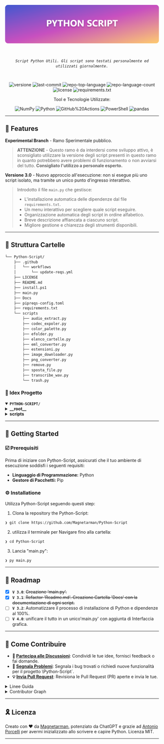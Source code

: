 <p align="center">
	<img src="https://raw.githubusercontent.com/Magnetarman/Python-Script/refs/heads/main/Banner.png" alt="python-script-banner" width="800">
</p>
<br>
<p align="center">
	<em><code>Script Python Utili. Gli script sono testati personalmente ed utilizzati giornalmente.</code></em>
</p>
<br>
<p align="center">
	<img src="https://img.shields.io/badge/version-3.1-blue.svg" alt="versione">
	<img src="https://img.shields.io/github/last-commit/Magnetarman/Python-Script?style=flat&logo=git&logoColor=white&color=0080ff" alt="last-commit">
	<img src="https://img.shields.io/github/languages/top/Magnetarman/Python-Script?style=flat&color=0080ff" alt="repo-top-language">
	<img src="https://img.shields.io/github/languages/count/Magnetarman/Python-Script?style=flat&color=0080ff" alt="repo-language-count">
	<img src="https://img.shields.io/github/license/Magnetarman/Python-Script?style=flat&logo=opensourceinitiative&logoColor=white&color=0080ff" alt="license">
  <img src="https://github.com/Magnetarman/Python-Script/actions/workflows/update-reqs.yml/badge.svg" alt="requirements.txt">
</p>
<p align="center">Tool e Tecnologie Utilizzate:</p>
<p align="center">
	<img src="https://img.shields.io/badge/NumPy-013243.svg?style=flat&logo=NumPy&logoColor=white" alt="NumPy">
	<img src="https://img.shields.io/badge/Python-3776AB.svg?style=flat&logo=Python&logoColor=white" alt="Python">
	<img src="https://img.shields.io/badge/GitHub%20Actions-2088FF.svg?style=flat&logo=GitHub-Actions&logoColor=white" alt="GitHub%20Actions">
	<img src="https://img.shields.io/badge/PowerShell-5391FE.svg?style=flat&logo=PowerShell&logoColor=white" alt="PowerShell">
	<img src="https://img.shields.io/badge/pandas-150458.svg?style=flat&logo=pandas&logoColor=white" alt="pandas">
</p>
<hr>

## 👾 Features

**Experimental Branch** - Ramo Sperimentale pubblico.

> **ATTENZIONE** - Questo ramo è da interdersi come sviluppo attivo, è sconsigliato utilizzare la versione degli script presenti in questo ramo in quanto potrebbero avere problemi di funzionamento o non avviarsi del tutto. **Consigliato l'utilizzo a personale esperto.**

**Versione 3.0** - Nuovo approccio all'esecuzione: non si esegue più uno script isolato, ma tramite un unico punto d’ingresso interattivo.

> Introdotto il file `main.py` che gestisce:
>
> - L'installazione automatica delle dipendenze dal file `requirements.txt`.
> - Un menu interattivo per scegliere quale script eseguire.
> - Organizzazione automatica degli script in ordine alfabetico.
> - Breve descrizione affiancata a ciascuno script.
> - Migliore gestione e chiarezza degli strumenti disponibili.

---

## 📁 Struttura Cartelle

```sh
└── Python-Script/
    ├── .github
    │   └── workflows
    │       └── update-reqs.yml
    ├── LICENSE
    ├── README.md
    ├── install.ps1
    ├── main.py
	├── Docs
    ├── pipreqs-config.toml
    ├── requirements.txt
    └── scripts
        ├── audio_extract.py
        ├── codec_expoler.py
        ├── color_palette.py
        ├── efolder.py
        ├── elenco_cartelle.py
        ├── eml_converter.py
        ├── estensioni.py
        ├── image_downloader.py
        ├── png_converter.py
        ├── remove.py
        ├── sposta_file.py
        ├── transcribe_wav.py
        └── trash.py
```

### 📂 Idex Progetto

<details open>
	<summary><b><code>PYTHON-SCRIPT/</code></b></summary>
	<details> <!-- __root__ Submodule -->
		<summary><b>__root__</b></summary>
		<blockquote>
			<table>
			<tr>
				<td><b><a href='https://github.com/Magnetarman/Python-Script/blob/master/install.ps1'>install.ps1</a></b></td>
				<td><code>❯ Installa Python 3.10 e lancia lo script generale "main.py"</code></td>
			</tr>
			<tr>
				<td><b><a href='https://github.com/Magnetarman/Python-Script/blob/master/main.py'>main.py</a></b></td>
				<td><code>❯ Script Generale con breve descrizione degli script disponibili</code></td>
			</tr>
			<tr>
				<td><b><a href='https://github.com/Magnetarman/Python-Script/blob/master/requirements.txt'>requirements.txt</a></b></td>
				<td><code>❯ Librerie necessarie al funzionamento degli script</code></td>
			</tr>
			</table>
		</blockquote>
	</details>
		</blockquote>
	</details>
	<details> <!-- scripts Submodule -->
		<summary><b>scripts</b></summary>
		<blockquote>
			<table>
			<tr>
				<td><b><a href='https://github.com/Magnetarman/Python-Script/blob/master/scripts/png_converter.py'>png_converter.py</a></b></td>
				<td><code>❯ Conversione ricorsiva di tutte le immagini PNG in JPEG all'interno di una cartella specificata, gestendo la trasparenza e rimuovendo i file PNG originali.</code></td>
			</tr>
			<tr>
				<td><b><a href='https://github.com/Magnetarman/Python-Script/blob/master/scripts/audio_extract.py'>audio_extract.py</a></b></td>
				<td><code>❯ Estrazione tracce audio .flac da file .mkv (anche ricorsiva).</code></td>
			</tr>
			<tr>
				<td><b><a href='https://github.com/Magnetarman/Python-Script/blob/master/scripts/color_palette.py'>color_palette.py</a></b></td>
				<td><code>❯ Estrazione e salvataggio dei colori in formato PDF dominanti da un'immagine.</code></td>
			</tr>
			<tr>
				<td><b><a href='https://github.com/Magnetarman/Python-Script/blob/master/scripts/transcribe_wav.py'>transcribe_wav.py</a></b></td>
				<td><code>❯ Trascrive automaticamente i file audio .wav in testo utilizzando il modello Whisper, salvando le trascrizioni e saltando quelle già esistenti.</code></td>
			</tr>
			<tr>
				<td><b><a href='https://github.com/Magnetarman/Python-Script/blob/master/scripts/remove.py'>remove.py</a></b></td>
				<td><code>❯ Rimozione file non musicali e pulizia cartelle vuote in una directory.</code></td>
			</tr>
			<tr>
				<td><b><a href='https://github.com/Magnetarman/Python-Script/blob/master/scripts/efolder.py'>efolder.py</a></b></td>
				<td><code>❯ Individuazione e rimozione sicura di cartelle vuote in una directory.</code></td>
			</tr>
			<tr>
				<td><b><a href='https://github.com/Magnetarman/Python-Script/blob/master/scripts/sposta_file.py'>sposta_file.py</a></b></td>
				<td><code>❯ Spostamento file in directory principale e rimozione cartelle vuote.</code></td>
			</tr>
			<tr>
				<td><b><a href='https://github.com/Magnetarman/Python-Script/blob/master/scripts/codec_expoler.py'>codec_expoler.py</a></b></td>
				<td><code>❯ Analizza i file video identifica codec H264 o H265, ne mostra i dettagli e consente l’esportazione.</code></td>
			</tr>
			<tr>
				<td><b><a href='https://github.com/Magnetarman/Python-Script/blob/master/scripts/image_downloader.py'>image_downloader.py</a></b></td>
				<td><code>❯ Download immagini da una pagina web, inclusi contenuti Base64.</code></td>
			</tr>
			<tr>
				<td><b><a href='https://github.com/Magnetarman/Python-Script/blob/master/scripts/eml_converter.py'>eml_converter.py</a></b></td>
				<td><code>❯ Conversione di email .eml in PDF con dettagli del messaggio.</code></td>
			</tr>
			<tr>
				<td><b><a href='https://github.com/Magnetarman/Python-Script/blob/master/scripts/elenco_cartelle.py'>elenco_cartelle.py</a></b></td>
				<td><code>❯ Elenco cartelle di primo livello e salvataggio su file di testo.</code></td>
			</tr>
			<tr>
				<td><b><a href='https://github.com/Magnetarman/Python-Script/blob/master/scripts/trash.py'>trash.py</a></b></td>
				<td><code>❯ Spostamento file con nomi specifici in una cartella "duplicati".</code></td>
			</tr>
			<tr>
				<td><b><a href='https://github.com/Magnetarman/Python-Script/blob/master/scripts/estensioni.py'>estensioni.py</a></b></td>
				<td><code>❯ Analisi e elenco ordinato delle estensioni file in una directory.</code></td>
			</tr>
			</table>
		</blockquote>
	</details>
</details>

---

## 🚀 Getting Started

### ☑️ Prerequisiti

Prima di iniziare con Python-Script, assicurati che il tuo ambiente di esecuzione soddisfi i seguenti requisiti:

- **Linguaggio di Programmazione:** Python
- **Gestore di Pacchetti:** Pip

### ⚙️ Installatione

Utilizza Python-Script seguendo questi step:

1. Clona la repository the Python-Script:

```sh
❯ git clone https://github.com/Magnetarman/Python-Script
```

2. utilizza il terminale per Navigare fino alla cartella:

```sh
❯ cd Python-Script
```

3. Lancia "main.py":

```sh
❯ py main.py
```

---

## 📌 Roadmap

- [x] **`V 3.0`**: <strike>Creazione 'main.py'.</strike>
- [x] **`V 3.1`**: <strike>Refactor 'Readme.md'. Creazione Cartella 'Docs' con la documentazione di ogni script.</strike>
- [ ] **`V 3.2`**: Automatizzare il processo di installazione di Python e dipendenze al 100%.
- [ ] **`V 4.0`**: unificare il tutto in un unico'main.py' con aggiunta di Interfaccia grafica.

---

## 🔰 Come Contribuire

- **💬 [Partecipa alle Discussioni](https://t.me/GlitchTalkGroup)**: Condividi le tue idee, fornisci feedback o fai domande.
- **🐛 [Segnala Problemi](https://github.com/Magnetarman/Python-Script/issues)**: Segnala i bug trovati o richiedi nuove funzionalità per il progetto \Python-Script`.
- **💡 [ Invia Pull Request](https://github.com/Magnetarman/Python-Script/blob/main/CONTRIBUTING.md)**: Revisiona le Pull Request (PR) aperte e invia le tue.

<details closed>
<summary>Linee Guida</summary>

1. **Esegui il Fork della Repository**: Inizia facendo il "fork" della repository del progetto sul tuo account GitHub.
2. **Clona in Locale**: Clona la repository di cui hai fatto il fork sulla tua macchina locale usando un client Git.
   ```sh
   git clone https://github.com/Magnetarman/Python-Script
   ```
3. **Crea un Nuovo Branch**: Lavora sempre su un nuovo "branch", dandogli un nome descrittivo.
   ```sh
   git checkout -b new-feature-x
   ```
4. **Apporta le Tue Modifiche**: Sviluppa e testa le tue modifiche in locale.
5. **Esegui il Commit delle Tue Modifiche**: Fai il "commit" con un messaggio chiaro che descriva i tuoi aggiornamenti.
   ```sh
   git commit -m 'Implementata nuova funzionalità x.'
   ```
6. **Esegui il Push su GitHub**: Fai il "push" delle modifiche sulla tua repository "fork".
   ```sh
   git push origin nuova-funzionalita-x
   ```
7. **Invia una Pull Request**: Crea una "Pull Request" (PR) verso la repository originale del progetto. Descrivi chiaramente le modifiche e le loro motivazioni.
8. **Revisione**: Una volta che la tua PR sarà revisionata e approvata, verrà unita ("merged") nel branch principale. Congratulazioni per il tuo contributo!
</details>

<details closed>
<summary>Contributor Graph</summary>
<br>
<p align="left">
   <a href="https://github.com{/Magnetarman/Python-Script/}graphs/contributors">
      <img src="https://contrib.rocks/image?repo=Magnetarman/Python-Script">
   </a>
</p>
</details>

---

## 🎗 Licenza

Creato con ❤️ da [Magnetarman](https://magnetarman.com/), potenziato da ChatGPT e grazie ad [Antonio Porcelli](https://progressify.dev/) per avermi inizializzato allo scrivere e capire Python. Licenza MIT.

---
